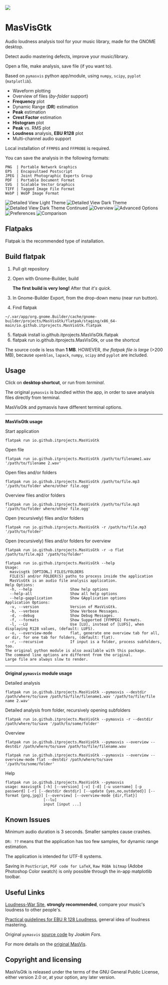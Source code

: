 ![](./data/icons/hicolor/scalable/apps/io.github.itprojects.MasVisGtk.svg)

MasVisGtk
=========

Audio loudness analysis tool for your music library, made for the GNOME desktop.

Detect audio mastering defects, improve your music/library.

Open a file, make analysis, save file (if you want to).

Based on `pymasvis` python app/module, using `numpy`, `scipy`, `pyplot` (`matplotlib`).

* Waveform plotting
* Overview of files (*by-folder* support)
* **Frequency** plot
* Dynamic Range (**DR**) estimation
* **Peak** estimation
* **Crest Factor** estimation
* **Histogram** plot
* **Peak** vs. RMS plot
* **Loudness** analysis, **EBU R128** plot
* Multi-channel audio support

Local installation of `FFMPEG` and `FFPROBE` is required.

You can save the analysis in the following formats:
```
PNG  | Portable Network Graphics
EPS  | Encapsultaed Postscript
JPEG | Joint Photographic Experts Group
PDF  | Portable Document Format
SVG  | Scalable Vector Graphics
TIFF | Tagged Image File Format
WebP | WebP Image Format
```

![Detailed View Light Theme](./img/1.png)
![Detailed View Dark Theme](./img/2.png)
![Detailed View Dark Theme Continued](./img/3.png)
![Overview](./img/4.png)
![Advanced Options](./img/5.png)
![Preferences](./img/6.png)
![Comparison](./img/7.png)

Flatpaks
--------

Flatpak is the recommended type of installation.

Build flatpak
-------------

1. Pull git repository
2. Open with Gnome-Builder, build

   **The first build is very long!** After that *it's quick*.

4. In Gnome-Builder Export, from the drop-down menu (near run button).
5. Find flatpak

`~/.var/app/org.gnome.Builder/cache/gnome-builder/projects/MasVisGtk/flatpak/staging/x86_64-main/io.github.itprojects.MasVisGtk.flatpak`

5. flatpak install io.github.itprojects.MasVisGtk.flatpak
6. flatpak run io.github.itprojects.MasVisGtk, or use the shortcut

The source code is less than **1 MB**. HOWEVER, *the flatpak file is large* (>200 MB), because `openblas`, `lapack`, `numpy`, `scipy` and `pyplot` are included.

Usage
-----

Click on **desktop shortcut**, or run from *terminal*.

The original `pymasvis` is bundled within the app, in order to save analysis files directly from terminal.

MasVisGtk and pymasvis have different terminal options.

------------

**MasVisGtk usage**

Start application
```
flatpak run io.github.itprojects.MasVisGtk
```

Open file
```
flatpak run io.github.itprojects.MasVisGtk /path/to/filename1.wav '/path/to/filename 2.wav'
```

Open files and/or folders
```
flatpak run io.github.itprojects.MasVisGtk /path/to/file.mp3 '/path/to/folder where/other file.ogg'
```

Overview files and/or folders
```
flatpak run io.github.itprojects.MasVisGtk /path/to/file.mp3 '/path/to/folder where/other file.ogg'
```

Open (recursively) files and/or folders
```
flatpak run io.github.itprojects.MasVisGtk -r /path/to/file.mp3 '/path/to/folder'
```

Open (recursively) files and/or folders for overview
```
flatpak run io.github.itprojects.MasVisGtk -r -o flat /path/to/file.mp3 '/path/to/folder'
```

```
flatpak run io.github.itprojects.MasVisGtk --help
Usage:
  masvisgtk [OPTION…] FILES/FOLDERS
  FILE(S) and/or FOLDER(S) paths to process inside the application
  MasVisGtk is an audio file analysis application.
Help Options:
  -h, --help                 Show help options
  --help-all                 Show all help options
  --help-gapplication        Show GApplication options
Application Options:
  -v, --version              Version of MasVisGtk.
  -b, --verbose              Show Verbose Messages.
  -d, --debug                Show Debug Messages.
  -f, --formats              Show Supported [FFMPEG] Formats.
  -l, --LU                   Use [LU], instead of [LUFS], when displaying R128 values, (default: LUFS).
  -o, --overview-mode        flat, generate one overview tab for all, or dir, for one tab for folders, (default: flat).
  -r, --recursive            If input is a folder, process subfolders, too.
The original python module is also available with this package.
The command line options are different from the original.
Large file are always slow to render.
```

------------

**Original `pymasvis` module usage**

Detailed analysis
```
flatpak run io.github.itprojects.MasVisGtk --pymasvis --destdir /path/where/to/save /path/to/file/filename1.wav '/path/to/file/file name 2.wav'
```

Detailed analysis from folder, recursively opening subfolders
```
flatpak run io.github.itprojects.MasVisGtk --pymasvis -r --destdir /path/where/to/save '/path/to/some/folder'
```

Overview
```
flatpak run io.github.itprojects.MasVisGtk --pymasvis --overview --destdir /path/where/to/save /path/to/file/filename.wav

flatpak run io.github.itprojects.MasVisGtk --pymasvis --overview --overview-mode flat --destdir /path/where/to/save '/path/to/some/folder'
```

Help
```
flatpak run io.github.itprojects.MasVisGtk --pymasvis
usage: masvisgtk [-h] [--version] [-v] [-d] [-u username] [-p password] [-r] [--destdir destdir] [--update {yes,no,outdated}] [--format {png,jpg}] [--overview] [--overview-mode {dir,flat}]
                 [--lu]
                 input [input ...]
```

Known Issues
------------

Minimum audio duration is 3 seconds. Smaller samples cause crashes.

`DR: ??` means that the application has too few samples, for dynamic range estimation.

The application is intended for UTF-8 systems.

Saving in `PostScript`, `PGF code for LaTeX`, `Raw RGBA bitmap` (Adobe Photoshop Color swatch) is only possible through the in-app matplotlib toolbar.


Useful Links
------------

[Loudness-War Site](https://dr.loudness-war.info/), **strongly recommended**, compare your music's loudness to other people's.

[Practical guidelines for EBU R 128 Loudness](https://tech.ebu.ch/publications/tech3343), general idea of loudness mastering.

Original `pymasvis` [source code](https://github.com/joakimfors/PyMasVis) by *Joakim Fors*.


For more details on the [original MasVis](https://www.lts.a.se/ljudteknik/masvis).

Copyright and licensing
-----------------------

MasVisGtk is released under the terms of the GNU General Public License, either version 2.0 or, at your option, any later version.
